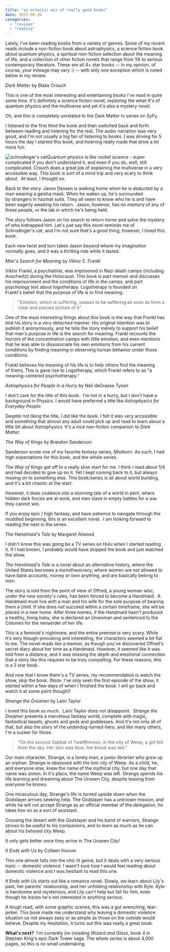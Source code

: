 ```yaml
---
title: "an eclectic mix of really good books"
date: 2017-08-20
categories: 
  - "reviews"
  - "reading"
---
```


Lately, I've been reading books from a variety of genres. Some of my recent reads include a non-fiction book about astrophysics, a science fiction book about quantum physics, a spiritual non-fiction selection about the meaning of life, and a collection of other fiction novels that range from YA to serious contemporary literature. These are all 4+ star books -- in my opinion, of course, your mileage may vary :) -- with only one exception which is noted below in my review.

_Dark Matter_ by Blake Crouch

This is one of the most interesting and entertaining books I've read in quite some time. It's definitely a science fiction novel, exploring the what-if's of quantum physics and the multiverse and yet it's also a mystery novel.

Oh, and this is completely unrelated to the Dark Matter tv series on SyFy.

I listened to the first third the book and then switched back and forth between reading and listening for the rest. The audio narration was very good, and I'm not usually a big fan of listening to books. I was driving for 5 hours the day I started this book, and listening really made that drive a lot more fun.

![schrodinger's cat](images/schrodingers-cat-206x300.jpg)Quantum physics is like rocket science - super complicated if you don't understand it, and even if you do, well, still complicated. Crouch does a great job of explaining the multiverse in a very accessible way. This book is sort of a mind trip and very scary to think about.  At least, I thought so.

Back to the story. Jason Dessen is walking home when he is abducted by a man wearing a geisha mask. When he wakes up, he's surrounded by strangers in hazmat suits. They all seem to know who he is and have been eagerly awaiting his return.  Jason, however, has no memory of any of these people, or the lab in which he's being held.

The story follows Jason on his search to return home and solve the mystery of who kidnapped him. Let's just say this novel reminds me of Schrodinger's cat, and I'm not sure that's a good thing, however, I loved this book. 

Each new twist and turn takes Jason beyond where my imagination normally goes, and it was a thrilling ride while it lasted.

_Man's Search for Meaning_ by Viktor E. Frankl

Viktor Frankl, a psychiatrist, was imprisoned in Nazi death camps (including Auschwitz) during the Holocaust. This book is part memoir and discusses his imprisonment and the conditions of life in the camps, and part psychology text about logotherapy. Logotherapy is founded on Frankl's belief that the purpose of life is to find meaning.  

> "Emotion, which is suffering, ceases to be suffering as soon as form a clear and precise picture of it"

One of the most interesting things about this book is the way that Frankl has told his story in a very detached manner. His original intention was to publish it anonymously, and he tells the story merely to support his belief that man's purpose in life is the search for meaning. Frankl recounts the horrors of the concentration camps with little emotion, and even mentions that he was able to disassociate his own emotions from his current conditions by finding meaning in observing human behavior under those conditions.

Frankl believes his meaning of his life is to help others find the meaning of theirs. This is gave rise to Logotherapy, which Frankl refers to as "a meaning-centered psychotherapy."

_Astrophysics for People in a Hurry_ by Neil deGrasse Tyson

I don't care for the title of this book.  I'm not in a hurry, but I don't have a background in Physics. I would have preferred a title like _Astrophysics for Everyday People._

Despite not liking the title, I did like the book. I felt it was very accessible and something that almost any adult could pick up and read to learn about a little bit about Astrophysics. It's a nice non-fiction companion to _Dark Matter._

_The Way of Kings_ by Brandon Sanderson

Sanderson wrote one of my favorite fantasy series, _Mistborn._ As such, I had high expectations for this book, and the whole series. 

_The Way of Kings_ got off to a really slow start for me. I think I read about 1/4 and had decided to give up on it. Yet I kept coming back to it, but always moving on to something else. This book/series is all about world building, and it's a bit chaotic at the start. 

However, it does coalesce into a stunning tale of a world in peril, where hidden dark forces are at work, and men slave in empty battles for a war they cannot win.

If you enjoy epic / high fantasy, and have patience to navigate through the muddled beginning, this is an excellent novel.  I am looking forward to reading the next in the series.

_The Handmaid's Tale_ by Margaret Atwood

I didn't know this was going be a TV series on Hulu when I started reading it. If I had known, I probably would have skipped the book and just watched the show.

_The Handmaid's Tale_ is a novel about an alternative history, where the United States becomes a monotheocracy, where women are not allowed to have bank accounts, money or own anything, and are basically belong to men. 

The story is told from the point of view of Offred, a young woman who, under the new society's rules, has been forced to become a Handmaid.  A Handmaid must live with a man and his wife for the sole purpose of bearing them a child. If she does not succeed within a certain timeframe, she will be placed in a new home. After three homes, if the Handmaid hasn't produced a healthy, living baby, she is declared an Unwoman and sentenced to the Colonies for the remainder of her life.

This is a feminist's nightmare, and the entire premise is very scary. While it's very though-provoking and interesting, the characters seemed a bit flat to me. The novel reads like a memoir, as though you've discovered Offred's secret diary about her time as a Handmaid. However, it seemed like it was told from a distance, and it was missing the depth and emotional connection that a story like this requires to be truly compelling. For these reasons, this is a 3 star book. 

And now that I know there's a TV series, my recommendation is watch the show, skip the book. (Note: I've only seen the first episode of the show, it started within a few days of when I finished the book. I will go back and watch it at some point though!)

_Strange the Dreamer_ by Laini Taylor

I loved this book so much.  Laini Taylor does not disappoint.  _Strange the Dreamer_ presents a marvelous fantasy world, complete with magic, fantastical beasts, ghosts and gods and goddesses. And it's not only all of that, but also the story of the underdog-turned-hero, and like many others, I'm a sucker for those.

> “On the second Sabbat of Twelfthmoon, in the city of Weep, a girl fell from the sky. Her skin was blue, her blood was red.”

Our main character, Strange, is a lonely man, a junior librarian who grew up an orphan. Strange is obsessed with the lost city of Weep. As a child, he, and everyone else, knew the name of the mythical city, but one day that name was stolen. In it's place, the name Weep was left. Strange spends his life learning and dreaming about The Unseen City, despite teasing from everyone he knows.

One miraculous day, Strange's life is turned upside down when the Godslayer arrives seeking help. The Godslayer has a unknown mission, and while he will not accept Strange as an official member of the delegation, he takes him on as a sort of assistant.

Crossing the desert with the Godslayer and his band of warriors, Strange strives to be useful to his companions, and to learn as much as he can about his beloved city Weep.

It only gets better once they arrive in The Unseen City!

_It Ends with Us_ by Colleen Hoover

This one almost falls into the chic lit genre, but it deals with a very serious topic -- domestic violence. I wasn't sure how I would feel reading about domestic violence and I was hesitant to read this one.

_It Ends with Us_ starts out like a romance novel. Slowly, we learn about Lily's past, her parents' relationship, and her unfolding relationship with Ryle. Ryle is handsome and mysterious, and Lily can't help but fall for him, even though he insists he's not interested in anything serious.

A tough read, with some graphic scenes, this was a gut wrenching, tear-jerker. This book made me understand why leaving a domestic violence situation us not always easy or as simple as those on the outside would believe. Despite my hesitation, it turns out this was really a great book. 

**What's next?**  I'm currently (re-)reading _Wizard and Glass_, book 4 in Stephen King's epic Dark Tower saga. The whole series is about 4,000 pages, so this is no small undertaking.
